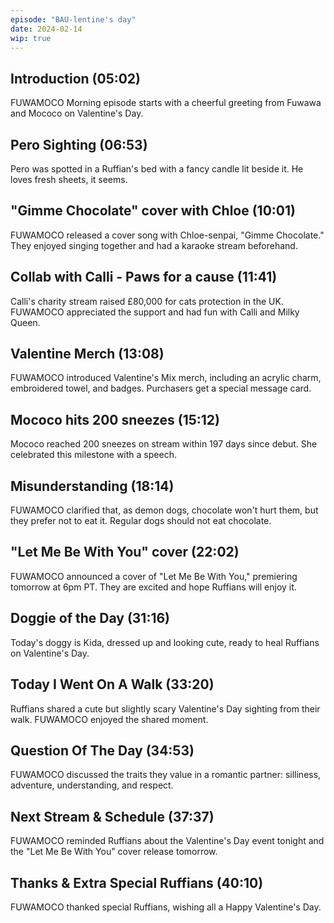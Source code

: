```yaml
---
episode: "BAU-lentine's day"
date: 2024-02-14
wip: true
---
```


## Introduction (05:02)

FUWAMOCO Morning episode starts with a cheerful greeting from Fuwawa and Mococo on Valentine's Day.

## Pero Sighting (06:53)

Pero was spotted in a Ruffian's bed with a fancy candle lit beside it. He loves fresh sheets, it seems.

## "Gimme Chocolate" cover with Chloe (10:01)

FUWAMOCO released a cover song with Chloe-senpai, "Gimme Chocolate." They enjoyed singing together and had a karaoke stream beforehand.

## Collab with Calli - Paws for a cause (11:41)

Calli's charity stream raised £80,000 for cats protection in the UK. FUWAMOCO appreciated the support and had fun with Calli and Milky Queen.

## Valentine Merch (13:08)

FUWAMOCO introduced Valentine's Mix merch, including an acrylic charm, embroidered towel, and badges. Purchasers get a special message card.

## Mococo hits 200 sneezes (15:12)

Mococo reached 200 sneezes on stream within 197 days since debut. She celebrated this milestone with a speech.

## Misunderstanding (18:14)

FUWAMOCO clarified that, as demon dogs, chocolate won't hurt them, but they prefer not to eat it. Regular dogs should not eat chocolate.

## "Let Me Be With You" cover (22:02)

FUWAMOCO announced a cover of "Let Me Be With You," premiering tomorrow at 6pm PT. They are excited and hope Ruffians will enjoy it.

## Doggie of the Day (31:16)

Today's doggy is Kida, dressed up and looking cute, ready to heal Ruffians on Valentine's Day.

## Today I Went On A Walk (33:20)

Ruffians shared a cute but slightly scary Valentine's Day sighting from their walk. FUWAMOCO enjoyed the shared moment.

## Question Of The Day (34:53)

FUWAMOCO discussed the traits they value in a romantic partner: silliness, adventure, understanding, and respect.

## Next Stream & Schedule (37:37)

FUWAMOCO reminded Ruffians about the Valentine's Day event tonight and the "Let Me Be With You" cover release tomorrow.

## Thanks & Extra Special Ruffians (40:10)

FUWAMOCO thanked special Ruffians, wishing all a Happy Valentine's Day.
